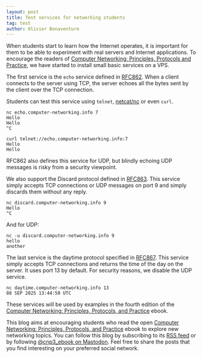 ```yaml
---
layout: post
title: Test services for networking students
tag: test
author: Olivier Bonaventure
---
```


When students start to learn how the Internet operates, it is important for them to be able to experiment with real servers and Internet applications. To encourage the readers of [Computer Networking: Principles, Protocols and Practice](https://www.computer-networking.info), we have started to install small basic services on a VPS.

The first service is the `echo` service defined in [RFC862](https://datatracker.ietf.org/doc/rfc862/). When a client connects to the server using TCP, the server echoes all the bytes sent by the client over the TCP connection.

Students can test this service using `telnet`, [netcat/nc](https://en.wikipedia.org/wiki/Netcat) or even `curl`.

```
nc echo.computer-networking.info 7
Hello
Hello
^C
```

```
curl telnet://echo.computer-networking.info:7
Hello
Hello
```

RFC862 also defines this service for UDP, but blindly echoing UDP messages is risky from a security viewpoint.

We also support the Discard protocol defined in [RFC863](https://datatracker.ietf.org/doc/html/rfc863). This service simply accepts TCP connections or UDP messages on port 9 and simply discards them without any reply.

```
nc discard.computer-networking.info 9
Hello
^C
```

And for UDP:

```
nc -u discard.computer-networking.info 9
hello
another
```

The last service is the daytime protocol specified in [RFC867](https://datatracker.ietf.org/doc/html/rfc867). This service simply accepts TCP connections and returns the time of the day on the server. It uses port 13 by default. For security reasons, we disable the UDP service.

```
nc daytime.computer-networking.info 13
08 SEP 2025 13:44:50 UTC
```

These services will be used by examples in the fourth edition of the [Computer Networking: Principles, Protocols, and Practice](https://www.computer-networking.info) ebook. 

This blog aims at encouraging students who read the open [Computer Networking: Principles, Protocols, and Practice](https://www.computer-networking.info) ebook to explore new networking topics. You can follow this blog by subscribing to its [RSS feed](http://blog.computer-networking.info/feed.xml) or by following [@cnp3_ebook on Mastodon](https://mastodon.acm.org/@cnp3_ebook). Feel free to share the posts that you find interesting on your preferred social network.